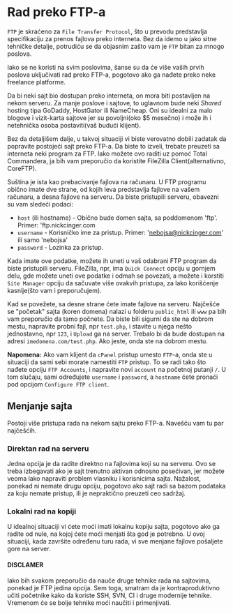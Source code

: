 # Rad preko FTP-a

`FTP` je skraćeno za `File Transfer Protocol`, što u prevodu predstavlja specifikaciju za prenos fajlova preko interneta.
Bez da idemo u jako sitne tehničke detalje, potrudiću se da objasnim zašto vam je `FTP` bitan za mnogo poslova.

Iako se ne koristi na svim poslovima, šanse su da će više vaših prvih poslova uključivati rad preko FTP-a, pogotovo ako
ga nađete preko neke freelance platforme.

Da bi neki sajt bio dostupan preko interneta, on mora biti postavljen na nekom serveru. Za manje poslove i sajtove, to
uglavnom bude neki _Shared_ hosting tipa GoDaddy, HostGator ili NameCheap. Oni su idealni za malo blogove i vizit-karta
sajtove jer su povoljni(oko $5 mesečno) i može ih i netehnička osoba postaviti(vaš budući klijent).

Bez da detaljišem dalje, u takvoj situaciji vi biste verovatno dobili zadatak da popravite postojeći sajt preko FTP-a.
Da biste to izveli, trebate preuzeti sa interneta neki program za FTP. Iako možete ovo raditi uz pomoć Total Commandera,
ja bih vam preporučio da koristite FileZilla Client(alternativno, CoreFTP).

Suština je ista kao prebacivanje fajlova na računaru. U FTP programu obično imate dve strane, od kojih leva predstavlja
fajlove na vašem računaru, a desna fajlove na serveru. Da biste pristupili serveru, obavezni su vam sledeći podaci:

* `host` (ili hostname) - Obično bude domen sajta, sa poddomenom 'ftp'. Primer: 'ftp.nickcinger.com
* `username` - Korisničko ime za pristup. Primer: 'nebojsa@nickcinger.com' ili samo 'nebojsa'
* `password` - Lozinka za pristup.

Kada imate ove podatke, možete ih uneti u vaš odabrani FTP program da biste pristupili serveru. FileZilla, npr, ima
`Quick Connect` opciju u gornjem delu, gde možete uneti ove podatke i odmah se povezati, a možete i korstiti `Site Manager`
opciju da sačuvate više ovakvih pristupa, za lako korišćenje kasnije(što vam i preporučujem).

Kad se povežete, sa desne strane ćete imate fajlove na serveru. Najčešće se "početak" sajta (koren domena) nalazi u
folderu `public_html` ili `www` pa bih vam preporučio da tamo počnete. Da biste bili sigurni da ste na dobrom mestu,
napravite probni fajl, npr `test.php`, i stavite u njega nešto jednostavno, npr `123`, i `Upload` ga na server.
Trebalo bi da bude dostupan na adresi `imedomena.com/test.php`. Ako jeste, onda ste na dobrom mestu.

**Napomena:** Ako vam klijent da `cPanel` pristup umesto `FTP`-a, onda ste u situaciji da sami sebi morate namestiti `FTP`
pristup. To se radi tako što nađete opciju `FTP Accounts`, i napravite novi `account` na početnoj putanji `/`. U tom
slučaju, sami određujete `username` i `password`, a `hostname` ćete pronaći pod opcijom `Configure FTP client`. 

## Menjanje sajta

Postoji više pristupa rada na nekom sajtu preko FTP-a. Navešću vam tu par najčešćih.

### Direktan rad na serveru

Jedna opcija je da radite direktno na fajlovima koji su na serveru. Ovo se treba izbegavati ako je sajt trenutno aktivan
odnosno posećivan, jer možete veoma lako napraviti problem vlasniku i korisnicima sajta. Nažalost, ponekad ni nemate
drugu opciju, pogotovo ako sajt radi sa bazom podataka za koju nemate pristup, ili je nepraktično preuzeti ceo sadržaj.

### Lokalni rad na kopiji

U idealnoj situaciji vi ćete moći imati lokalnu kopiju sajta, pogotovo ako ga radite od nule, na kojoj ćete moći menjati
šta god je potrebno. U ovoj situaciji, kada završite određenu turu rada, vi sve menjane fajlove pošaljete gore na server.

#### DISCLAMER

Iako bih svakom preporučio da nauče druge tehnike rada na sajtovima, ponekad je FTP jedina opcija. Sem toga, smatram da 
je kontraproduktivno učiti početnike kako da koriste SSH, SVN, CI i druge modernije tehnike. Vremenom će se bolje
tehnike moći naučiti i primenjivati.